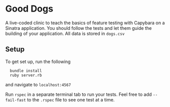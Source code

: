 # Good Dogs

A live-coded clinic to teach the basics of feature testing with Capybara on a Sinatra application. You should follow the tests and let them guide the building of your application. All data is stored in `dogs.csv`

## Setup
To get set up, run the following

```no-highlight
  bundle install
  ruby server.rb
```
and navigate to `localhost:4567`

Run `rspec` in a separate terminal tab to run your tests. Feel free to add `--fail-fast` to the `.rspec` file to see one test at a time.
